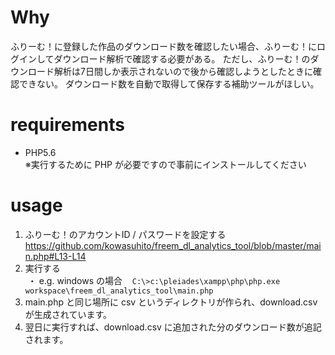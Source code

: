 # Why
ふりーむ！に登録した作品のダウンロード数を確認したい場合、ふりーむ！にログインしてダウンロード解析で確認する必要がある。
ただし、ふりーむ！のダウンロード解析は7日間しか表示されないので後から確認しようとしたときに確認できない。
ダウンロード数を自動で取得して保存する補助ツールがほしい。

# requirements

* PHP5.6  
※実行するために PHP が必要ですので事前にインストールしてください

# usage

1. ふりーむ！のアカウントID / パスワードを設定する
https://github.com/kowasuhito/freem_dl_analytics_tool/blob/master/main.php#L13-L14
1. 実行する  
  ・ e.g. windows の場合  
  `C:\>c:\pleiades\xampp\php\php.exe workspace\freem_dl_analytics_tool\main.php`
1. main.php と同じ場所に csv というディレクトリが作られ、download.csv が生成されています。
1. 翌日に実行すれば、download.csv に追加された分のダウンロード数が追記されます。　
